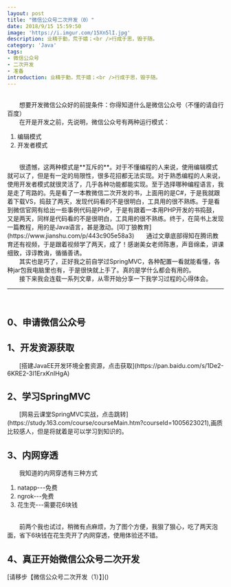 ```yaml
---
layout: post
title: "微信公众号二次开发（0）"
date: 2018/9/15 15:59:50  
image: 'https://i.imgur.com/15Xn5lI.jpg'
description: 业精于勤，荒于嬉；<br />行成于思，毁于随。
category: 'Java'
tags:
- 微信公众号
- 二次开发
- 准备
introduction: 业精于勤，荒于嬉；<br />行成于思，毁于随。
---
```

<br />
&emsp;&emsp;想要开发微信公众好的前提条件：你得知道什么是微信公众号（不懂的请自行百度）
<br />
&emsp;&emsp;在开是开发之前，先说明，微信公众号有两种运行模式：
<ol>
	<li>编辑模式</li>
	<li>开发者模式</li>
</ol>
<br />&emsp;&emsp;很遗憾，这两种模式是**互斥的**。对于不懂编程的人来说，使用编辑模式就可以了，但是有一定的局限性，很多花招都无法实现。对于熟悉编程的人来说，使用开发者模式就很灵活了，几乎各种功能都能实现。至于选择哪种编程语言，我是走了弯路的。先是看了一本教微信二次开发的书，上面用的是C#，于是我就跟着下载VS，捣鼓了两天，发现代码看的不是很明白，工具用的很不熟练。于是看到微信官网有给出一些事例代码是PHP，于是有跟着一本用PHP开发的书捣鼓，又是两天，同样是代码看的不是很明白，工具用的很不熟练。终于，在简书上发现一篇教程，用的是Java语言，甚是激动。[叩丁狼教育](https://www.jianshu.com/p/443c905e58a3)&emsp;&emsp;通过文章底部得知在腾讯教育还有视频，于是跟着视频学了两天，成了！感谢美女老师陈惠，声音绵柔，讲课细致，谆谆教诲，循循善诱。
<br />&emsp;&emsp;其实也是巧了，正好我之前自学过SpringMVC，各种配置一看就能看懂，各种jar包我电脑里也有，于是很快就上手了。真的是学什么都会有用的。
<br />&emsp;&emsp;接下来我会连载一系列文章，从零开始分享一下我学习过程的心得体会。
<hr />
<br />
<h2>0、申请微信公众号</h2>

<h2>1、开发资源获取</h2>
&emsp;&emsp;[搭建JavaEE开发环境全套资源，点击获取](https://pan.baidu.com/s/1De2-6KRE2-3I1ErxKnIHgA)

<h2>2、学习SpringMVC</h2>
&emsp;&emsp;[网易云课堂SpringMVC实战，点击跳转](https://study.163.com/course/courseMain.htm?courseId=1005623021),画质比较感人，但是将就着是可以学习到知识的。

<h2>3、内网穿透</h2>
&emsp;&emsp;我知道的内网穿透有三种方式
<ol>
	<li>natapp---免费</li>
	<li>ngrok---免费</li>
	<li>花生壳---需要花6块钱</li>
</ol>
<br />&emsp;&emsp;前两个我也试过，稍微有点麻烦，为了图个方便，我狠了狠心，吃了两天泡面，省下6块钱在花生壳开了内网穿透，使用体验还不错。

<h2>4、真正开始微信公众号二次开发</h2>
[请移步【微信公众号二次开发（1）】]()